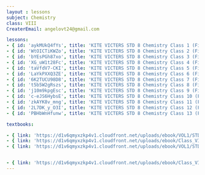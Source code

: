 ```yaml
--- 
layout : lessons 
subject: Chemistry
class: VIII
CreaterEmail: angelovt24@gmail.com

lessons: 
- { id: 'aykMUkQ4fYs', title: 'KITE VICTERS STD 8 Chemistry Class 1 (First Bell-ഫസ്റ്റ് ബെല്‍)' }
- { id: 'WtOICTiKWZo', title: 'KITE VICTERS STD 8 Chemistry Class 2 (First Bell-ഫസ്റ്റ് ബെല്‍)' }
- { id: 'bYEsPGh87xo', title: 'KITE VICTERS STD 8 Chemistry Class 3 (First Bell-ഫസ്റ്റ് ബെല്‍)' }
- { id: 'XG_uW1t28Fc', title: 'KITE VICTERS STD 8 Chemistry Class 4 (First Bell-ഫസ്റ്റ് ബെല്‍)' }
- { id: 'taVfdV7-CKI', title: 'KITE VICTERS STD 8 Chemistry Class 5 (First Bell-ഫസ്റ്റ് ബെല്‍)' }
- { id: 'LaYkPXXQ3ZE', title: 'KITE VICTERS STD 8 Chemistry Class 6 (First Bell-ഫസ്റ്റ് ബെല്‍)' }
- { id: '6K2TUCU98D8', title: 'KITE VICTERS STD 8 Chemistry Class 7 (First Bell-ഫസ്റ്റ് ബെല്‍)' }
- { id: 't5b5W2gRszs', title: 'KITE VICTERS STD 8 Chemistry Class 8 (First Bell-ഫസ്റ്റ് ബെല്‍)' }
- { id: 'j10m9kpgEsc', title: 'KITE VICTERS STD 8 Chemistry Class 9 (First Bell-ഫസ്റ്റ് ബെല്‍)' }
- { id: 'c-eJS6HybsE', title: 'KITE VICTERS STD 8 Chemistry Class 10 (First Bell-ഫസ്റ്റ് ബെല്‍)' }
- { id: 'zkAYK8v_mng', title: 'KITE VICTERS STD 8 Chemistry Class 11 (First Bell-ഫസ്റ്റ് ബെല്‍)' }
- { id: '2L7DK_y_O3I', title: 'KITE VICTERS STD 8 Chemistry Class 12 (First Bell-ഫസ്റ്റ് ബെല്‍)' }
- { id: 'PBHbWnHfunw', title: 'KITE VICTERS STD 8 Chemistry Class 13 (First Bell-ഫസ്റ്റ് ബെല്‍)' }

textbooks:

- { link: 'https://d1v6qmyxzkp4v1.cloudfront.net/uploads/ebook/VOL1/STD8/BasicScienceEnglish/BasicScienceEnglish.pdf', title: 'Basic Science Part -1' , medium: 'English' }
- { link: 'https://d1v6qmyxzkp4v1.cloudfront.net/uploads/ebook/Class_VIII/Basic%20Science%20English/BasicScienceEnglish.pdf', title: 'Basic Science Part -2' , medium: 'English' }
- { link: 'https://d1v6qmyxzkp4v1.cloudfront.net/uploads/ebook/VOL1/STD8/BasicScienceMalayalam/BasicScienceMalayalam.pdf', title: 'Basic Science Part -1' , medium: 'Malayalam' }


- { link: 'https://d1v6qmyxzkp4v1.cloudfront.net/uploads/ebook/Class_VIII/Basic%20Science%20Malayalam/BasicScienceMalayalam.pdf', title: 'Basic Science Part -2' , medium: 'Malayalam' }
---  
```

